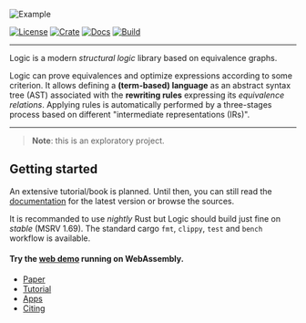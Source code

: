 ![Example](https://logic-lang.github.io/assets/img/logic-logo.png)

[![License](https://img.shields.io/github/license/logic-lang/logic?color=informational&style=flat-square)](https://github.com/logic-lang/logic/blob/master/LICENSE)
[![Crate](https://img.shields.io/crates/v/logic-lang?style=flat-square)](https://crates.io/crates/logic-lang)
[![Docs](https://img.shields.io/docsrs/logic-lang?style=flat-square&logo=docsdotrs)](https://docs.rs/logic-lang)
[![Build](https://img.shields.io/github/actions/workflow/status/logic-lang/logic/ci.yml?branch=main&style=flat-square&logo=githubactions)](https://github.com/logic-lang/logic/actions)

---

Logic is a modern *structural logic* library based on equivalence graphs.

Logic can prove equivalences and optimize expressions according to some criterion.
It allows defining a **(term-based) language** as an abstract syntax tree (AST) associated with the **rewriting rules** expressing its *equivalence relations*. 
Applying rules is automatically performed by a three-stages process based on different "intermediate representations (IRs)".

---

> **Note**: this is an exploratory project.

## Getting started

An extensive tutorial/book is planned. Until then, you can still read the [documentation](https://docs.rs/logic-lang) for the latest version or browse 
the sources.

It is recommanded to use *nightly* Rust but Logic should build just fine on *stable* (MSRV 1.69).
The standard cargo `fmt`, `clippy`, `test` and `bench` workflow is available.

#### Try the [web demo](https://logic-lang.github.io/) running on WebAssembly.

* [Paper](#)
* [Tutorial](#tutorial)
* [Apps](#apps)
* [Citing](#citing)
